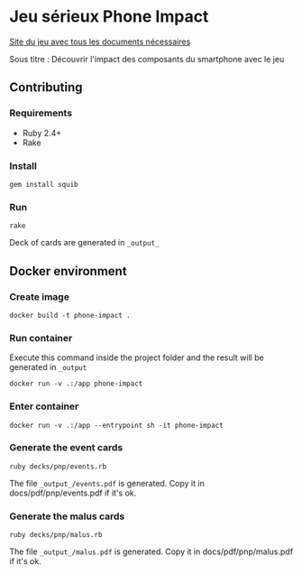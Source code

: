 # Jeu sérieux Phone Impact

[Site du jeu avec tous les documents nécessaires](https://learninglab.gitlabpages.inria.fr/serious-game/smartphone/index.html)

Sous titre : Découvrir l'impact des composants du smartphone avec le jeu



## Contributing

### Requirements

- Ruby 2.4+
- Rake

### Install

`gem install squib`

### Run

`rake`

Deck of cards are generated in `_output_`

## Docker environment

### Create image
```shell
docker build -t phone-impact .
```

### Run container
Execute this command inside the project folder and the result will be generated in `_output`
```shell
docker run -v .:/app phone-impact
```

### Enter container
```shell
docker run -v .:/app --entrypoint sh -it phone-impact  
```
### Generate the event cards 
```shell
ruby decks/pnp/events.rb
```
The file `_output_/events.pdf` is generated. Copy it in docs/pdf/pnp/events.pdf if it's ok.

### Generate the malus cards
```shell
ruby decks/pnp/malus.rb
```
The file `_output_/malus.pdf` is generated. Copy it in docs/pdf/pnp/malus.pdf if it's ok.

[//]: # (## Generating cards)

[//]: # (By default the cards you generate aren't added to the git repository, to add your cards please move the content of the _output file inside the pdf file by executing this command:)

[//]: # (```shell)

[//]: # (mv _output/*.pdf pdf/)

[//]: # (```)

